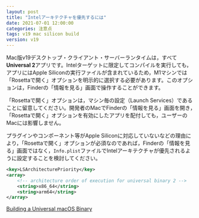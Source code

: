 ```yaml
---
layout: post
title: "Intelアーキテクチャを優先するには"
date: 2021-07-01 12:00:00
categories: 注意点
tags: v19 mac silicon build
version: v19
---
```


Mac版v19デスクトップ・クライアント・サーバーランタイムは，すべて**Universal 2**アプリです。Intelターゲットに限定してコンパイルを実行しても，アプリにはApple Siliconの実行ファイルが含まれているため，M1マシンでは「Rosettaで開く」オプションを明示的に選択する必要があります。このオプションは，Finderの「情報を見る」画面で操作することができます。

「Rosettaで開く」オプションは，マシン毎の設定（Launch Services）であることに留意してください。開発者のMacでFinderの「情報を見る」画面を開き，「Rosettaで開く」オプションを有効にしたアプリを配付しても，ユーザーのMacには影響しません。

プラグインやコンポーネント等がApple Siliconに対応していないなどの理由により，「Rosettaで開く」オプションが必須なのであれば，Finderの「情報を見る」画面ではなく，`Info.plist`ファイルでIntelアーキテクチャが優先されるように設定することを検討してください。

```xml
<key>LSArchitecturePriority</key>
<array>
    <!-- architecture order of execution for universal binary 2 -->
    <string>x86_64</string>
    <string>arm64</string>
</array>
```

<i class="fa fa-external-link" aria-hidden="true"></i> [Building a Universal macOS Binary](https://developer.apple.com/documentation/apple-silicon/building-a-universal-macos-binary#overview)
